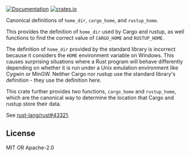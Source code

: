 [![Documentation](https://docs.rs/home/badge.svg)](https://docs.rs/home)
[![crates.io](https://img.shields.io/crates/v/home.svg)](https://crates.io/crates/home)

Canonical definitions of `home_dir`, `cargo_home`, and `rustup_home`.

This provides the definition of `home_dir` used by Cargo and rustup, as well
functions to find the correct value of `CARGO_HOME` and `RUSTUP_HOME`.

The definition of `home_dir` provided by the standard library is incorrect
because it considers the `HOME` environment variable on Windows. This causes
surprising situations where a Rust program will behave differently depending on
whether it is run under a Unix emulation environment like Cygwin or MinGW.
Neither Cargo nor rustup use the standard library's definition - they use the
definition here.

This crate further provides two functions, `cargo_home` and `rustup_home`, which
are the canonical way to determine the location that Cargo and rustup store
their data.

See [rust-lang/rust#43321].

[rust-lang/rust#43321]: https://github.com/rust-lang/rust/issues/43321

## License

MIT OR Apache-2.0
